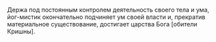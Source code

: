 Держа под постоянным контролем деятельность своего тела и ума, йог-мистик окончательно подчиняет ум своей власти и, прекратив материальное существование, достигает царства Бога [обители Кришны].